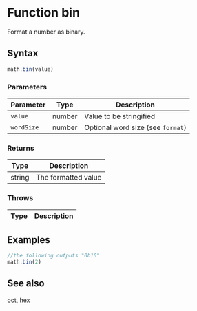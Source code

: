 <!-- Note: This file is automatically generated from source code comments. Changes made in this file will be overridden. -->

# Function bin

Format a number as binary.


## Syntax

```js
math.bin(value)
```

### Parameters

Parameter | Type | Description
--------- | ---- | -----------
`value` | number | Value to be stringified
`wordSize` | number | Optional word size (see `format`)

### Returns

Type | Description
---- | -----------
string | The formatted value


### Throws

Type | Description
---- | -----------


## Examples

```js
//the following outputs "0b10"
math.bin(2)
```


## See also

[oct](oct.md),
[hex](hex.md)

